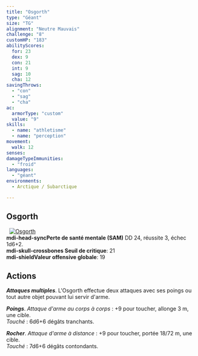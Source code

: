 ```yaml
---
title: "Osgorth"
type: "Géant"
size: "TG"
alignment: "Neutre Mauvais"
challenge: "8"
customHP: "183"
abilityScores:
  for: 23
  dex: 9
  con: 21
  int: 9
  sag: 10
  cha: 12
savingThrows:
  - "con"
  - "sag"
  - "cha"
ac:
  armorType: "custom"
  value: "9"
skills:
  - name: "athletisme"
  - name: "perception"
movement:
  walk: 12
senses:
damageTypeImmunities:
  - "froid"
languages:
  - "géant"
environments:
  - Arctique / Subarctique

---
```

## Osgorth
&nbsp;
[![Osgorth](https://www.douaratil.fr/illustrations/geant/osgorth300.jpeg)](https://www.douaratil.fr/illustrations/geant/osgorth.jpeg)    
**<v-icon>mdi-head-sync</v-icon>Perte de santé mentale (SAM)** DD 24, réussite 3, échec 1d6+2.  
**<v-icon>mdi-skull-crossbones</v-icon> Seuil de critique**: 21           
**<v-icon>mdi-shield</v-icon>Valeur offensive globale**: 19
## Actions
_**Attaques multiples**_. L'Osgorth effectue deux attaques avec ses poings ou tout autre objet pouvant lui servir d'arme.

_**Poings**_. _Attaque d'arme au corps à corps_ : +9 pour toucher, allonge 3 m, une cible.  
_Touché_ : 6d6+6 dégâts tranchants.

_**Rocher**_. _Attaque d'arme à distance_ : +9 pour toucher, portée 18/72 m, une cible.  
_Touché_ : 7d6+6 dégâts contondants.

